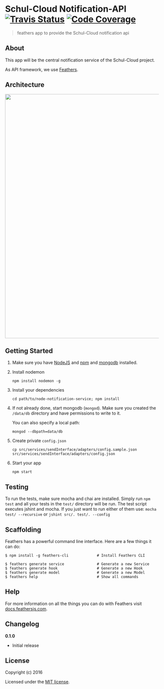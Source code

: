 # Schul-Cloud Notification-API [![Travis Status](https://travis-ci.org/schulcloud/node-notification-service.svg?branch=master)](https://travis-ci.org/schulcloud/node-notification-service) [![Code Coverage](https://img.shields.io/codecov/c/github/schulcloud/node-notification-service/master.svg)](https://codecov.io/gh/schulcloud/node-notification-service)

> feathers app to provide the Schul-Cloud notification api

## About

This app will be the central notification service of the Schul-Cloud project. 

As API framework, we use [Feathers](http://feathersjs.com). 

## Architecture

<img src="http://i.imgur.com/1YJa3Fw.png" width="800">

## Getting Started

1. Make sure you have [NodeJS](https://nodejs.org/) and [npm](https://www.npmjs.com/) and [mongodb](https://www.mongodb.com/) installed.

2. Install nodemon

    ```
    npm install nodemon -g
    ```

3. Install your dependencies

    ```
    cd path/to/node-notification-service; npm install
    ```

4. If not already done, start mongodb (`mongod`). Make sure you created the `/data/db` directory and have permissions to write to it.  
   
    You can also specify a local path:
    ```
    mongod --dbpath=data/db
    ```
5. Create private `config.json`

    ```
    cp src/services/sendInterface/adapters/config.sample.json src/services/sendInterface/adapters/config.json
    ```

6. Start your app

    ```
    npm start
    ```

## Testing

To run the tests, make sure mocha and chai are installed.
Simply run `npm test` and all your tests in the `test/` directory will be run.
The test script executes jshint and mocha. If you just want to run either of them use: `mocha test/ --recursive` or `jshint src/. test/. --config`  

## Scaffolding

Feathers has a powerful command line interface. Here are a few things it can do:

```
$ npm install -g feathers-cli             # Install Feathers CLI

$ feathers generate service               # Generate a new Service
$ feathers generate hook                  # Generate a new Hook
$ feathers generate model                 # Generate a new Model
$ feathers help                           # Show all commands
```

## Help

For more information on all the things you can do with Feathers visit [docs.feathersjs.com](http://docs.feathersjs.com).

## Changelog

__0.1.0__

- Initial release

## License

Copyright (c) 2016

Licensed under the [MIT license](LICENSE).
